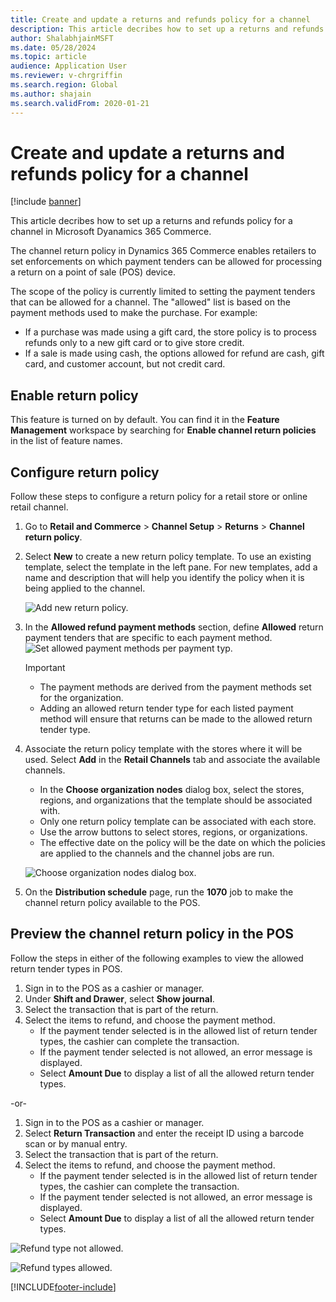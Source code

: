 ```yaml
---
title: Create and update a returns and refunds policy for a channel
description: This article decribes how to set up a returns and refunds policy for a channel in Microsoft Dyanamics 365 Commerce.
author: ShalabhjainMSFT
ms.date: 05/28/2024
ms.topic: article
audience: Application User
ms.reviewer: v-chrgriffin
ms.search.region: Global
ms.author: shajain
ms.search.validFrom: 2020-01-21
---
```


# Create and update a returns and refunds policy for a channel

[!include [banner](includes/banner.md)]

This article decribes how to set up a returns and refunds policy for a channel in Microsoft Dyanamics 365 Commerce.

The channel return policy in Dynamics 365 Commerce enables retailers to set enforcements on which payment tenders can be allowed for processing a return on a point of sale (POS) device.  

The scope of the policy is currently limited to setting the payment tenders that can be allowed for a channel. The "allowed" list is based on the payment methods used to make the purchase. For example:

- If a purchase was made using a gift card, the store policy is to process refunds only to a new gift card or to give store credit. 
- If a sale is made using cash, the options allowed for refund are cash, gift card, and customer account, but not credit card. 

## Enable return policy

This feature is turned on by default. You can find it in the **Feature Management** workspace by searching for **Enable channel return policies** in the list of feature names.


## Configure return policy

Follow these steps to configure a return policy for a retail store or online retail channel.

1. Go to **Retail and Commerce** \> **Channel Setup** \> **Returns** \> **Channel return policy**.

1. Select **New** to create a new return policy template. To use an existing template, select the template in the left pane. For new templates, add a name and description that will help you identify the policy when it is being applied to the channel.

   ![Add new return policy.](media/Return-policy-page1.png)
     
   
1. In the **Allowed refund payment methods** section, define **Allowed** return payment tenders that are specific to each payment method.
   ![Set allowed payment methods per payment typ.](media/Return-policy-page2.png)
   
    > [!IMPORTANT]
    > - The payment methods are derived from the payment methods set for the organization.
    > - Adding an allowed return tender type for each listed payment method will ensure that returns can be made to the allowed return tender type.
    
1. Associate the return policy template with the stores where it will be used. Select **Add** in the **Retail Channels** tab and associate the available channels. 

    - In the **Choose organization nodes** dialog box, select the stores, regions, and organizations that the template should be associated with.
    - Only one return policy template can be associated with each store.
    - Use the arrow buttons to select stores, regions, or organizations.
    - The effective date on the policy will be the date on which the policies are applied to the channels and the channel jobs are run. 

    ![Choose organization nodes dialog box.](media/Return-policy-page3.png)

1. On the **Distribution schedule** page, run the **1070** job to make the channel return policy available to the POS.

## Preview the channel return policy in the POS

Follow the steps in either of the following examples to view the allowed return tender types in POS.

1. Sign in to the POS as a cashier or manager.
1. Under **Shift and Drawer**, select **Show journal**.
1. Select the transaction that is part of the return. 
1. Select the items to refund, and choose the payment method.  
    - If the payment tender selected is in the allowed list of return tender types, the cashier can complete the transaction.
    - If the payment tender selected is not allowed, an error message is displayed.
    - Select **Amount Due** to display a list of all the allowed return tender types.

-or-

1. Sign in to the POS as a cashier or manager.
1. Select **Return Transaction** and enter the receipt ID using a barcode scan or by manual entry. 
1. Select the transaction that is part of the return. 
1. Select the items to refund, and choose the payment method.  
    - If the payment tender selected is in the allowed list of return tender types, the cashier can complete the transaction.
    - If the payment tender selected is not allowed, an error message is displayed.
    - Select **Amount Due** to display a list of all the allowed return tender types.

![Refund type not allowed.](media/Return-policy-page6.png)



![Refund types allowed.](media/Return-policy-page5.png)


[!INCLUDE[footer-include](../includes/footer-banner.md)]
